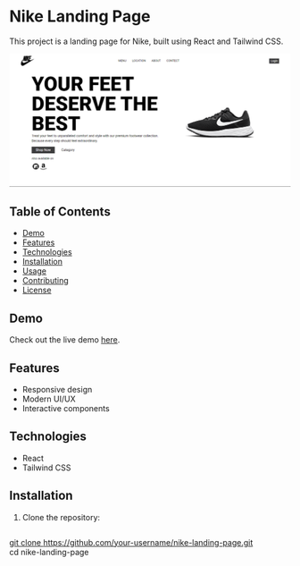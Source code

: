 # Nike Landing Page

This project is a landing page for Nike, built using React and Tailwind CSS.

![Nike Landing Page Screenshot](demo.png)

## Table of Contents

- [Demo](#demo)
- [Features](#features)
- [Technologies](#technologies)
- [Installation](#installation)
- [Usage](#usage)
- [Contributing](#contributing)
- [License](#license)

## Demo

Check out the live demo [here]([your-demo-link](https://mohdamirwebdeveloper.github.io/Nike_Landing_page/)).

## Features

- Responsive design
- Modern UI/UX
- Interactive components

## Technologies

- React
- Tailwind CSS

## Installation

1. Clone the repository:

   ```bash
[   git clone https://github.com/your-username/nike-landing-page.git
](https://github.com/mohdamirwebdeveloper/Nike_Landing_page.git)   
cd nike-landing-page
